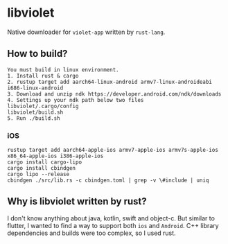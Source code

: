 # libviolet

Native downloader for `violet-app` written by `rust-lang`.

## How to build?

```
You must build in linux environment.
1. Install rust & cargo
2. rustup target add aarch64-linux-android armv7-linux-androideabi i686-linux-android
3. Download and unzip ndk https://developer.android.com/ndk/downloads
4. Settings up your ndk path below two files
libviolet/.cargo/config
libviolet/build.sh
5. Run ./build.sh
```

### iOS

```
rustup target add aarch64-apple-ios armv7-apple-ios armv7s-apple-ios x86_64-apple-ios i386-apple-ios
cargo install cargo-lipo
cargo install cbindgen
cargo lipo --release
cbindgen ./src/lib.rs -c cbindgen.toml | grep -v \#include | uniq
```

## Why is libviolet written by rust?

I don't know anything about java, kotlin, swift and object-c.
But similar to flutter, I wanted to find a way to support both `ios` and `Android`.
C++ library dependencies and builds were too complex, so I used rust.
